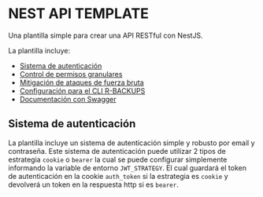 # NEST API TEMPLATE

Una plantilla simple para crear una API RESTful con NestJS.

La plantilla incluye:

- [Sistema de autenticación](#sistema-de-autenticacion)
- [Control de permisos granulares](#control-de-permisos-granulares)
- [Mitigación de ataques de fuerza bruta](#mitigación-de-ataques-de-fuerza-bruta)
- [Configuración para el CLI R-BACKUPS](configuracion-para-el-cli-r-backups)
- [Documentación con Swagger](#documentacion-con-swagger)

## Sistema de autenticación

La plantilla incluye un sistema de autenticación simple y robusto por email y contraseña.
Este sistema de autenticación puede utilizar 2 tipos de estrategia `cookie` o `bearer` la cual se puede configurar simplemente informando la variable de entorno `JWT_STRATEGY`.
El cual guardará el token de autenticación en la cookie `auth_token` si la estrategia es `cookie` y devolverá un token en la respuesta http si es `bearer`.
